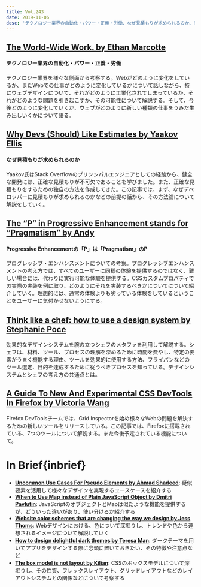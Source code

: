 ```yaml
---
title: Vol.243
date: 2019-11-06
desc: 'テクノロジー業界の自動化・パワー・正義・労働、なぜ見積もりが求められるのか、Progressive Enhancementの「P」は「Pragmatism」のP、ほか計10リンク'
---
```


## [The World-Wide Work. by Ethan Marcotte](https://ethanmarcotte.com/wrote/the-world-wide-work/)

#### テクノロジー業界の自動化・パワー・正義・労働

テクノロジー業界を様々な側面から考察する。Webがどのように変化をしているか、またWebでの仕事がどのように変化しているかについて話しながら、特にウェブデザインについて、それがどのように工業化されてしまっているか、それがどのような問題を引き起こすか、その可能性について解説する。そして、今後どのように変化していくか、ウェブがどのように新しい種類の仕事をうみだ生み出しいくかについて語る。

## [Why Devs (Should) Like Estimates by Yaakov Ellis](https://stackoverflow.blog/2019/10/23/why-devs-should-like-estimates/)

#### なぜ見積もりが求められるのか
Yaakov氏はStack Overflowのプリンシパルエンジニアとしての経験から、健全な開発には、正確な見積もりが不可欠であることを学びました。また、正確な見積もりをするための独自の方法を作成してきた。この記事では、まず、なぜデベロッパーに見積もりが求められるのかなどの前提の話から、その方法論について解説をしていく。

## [The “P” in Progressive Enhancement stands for “Pragmatism” by Andy](https://hankchizljaw.com/wrote/the-p-in-progressive-enhancement-stands-for-pragmatism/)

#### Progressive Enhancementの「P」は「Pragmatism」のP
プログレッシブ・エンハンスメントについての考察。プログレッシブエンハンスメントの考え方では、すべてのユーザーに同様の体験を提供するのではなく、難しい場合には、代わりに実行可能な体験を提供する。CSSカスタムプロパティでの実際の実装を例に取り、どのようにそれを実装するべきかについてについて紹介していく。理想的には、通常の体験よりも劣っている体験をしているということをユーザーに気付かせないようにする。

## [Think like a chef: how to use a design system by Stephanie Poce](https://ux.shopify.com/think-like-a-chef-how-to-use-a-design-system-ae1f0e0e0dd7)

効果的なデザインシステムを腕の立つシェフのメタファを利用して解説する。シェフは、材料、ツール、プロセスの理解を深めるために時間を費やし、特定の要素がうまく機能する理由、ツールを効果的に使用する方法、フライパンなどのツール選定、目的を達成するために従うべきプロセスを知っている。デザインシステムとシェフの考え方の共通点とは。

## [A Guide To New And Experimental CSS DevTools In Firefox by Victoria Wang](https://www.smashingmagazine.com/2019/10/guide-new-experimental-css-devtools-firefox/)

Firefox DevToolsチームでは、Grid Inspectorを始め様々なWebの問題を解決するための新しいツールをリリースしている。この記事では、Firefoxに搭載されている、7つのツールについて解説する。また今後予定されている機能について。

# In Brief{inbrief}
- [**Uncommon Use Cases For Pseudo Elements by Ahmad Shadeed**](https://ishadeed.com/article/unusual-use-cases-pseudo-elements/): 疑似要素を活用して様々なデザインを実現するユースケースを紹介する
- [**When to Use Map instead of Plain JavaScript Object by Dmitri Pavlutin**](https://dmitripavlutin.com/maps-vs-plain-objects-javascript/): JavaScriptのオブジェクトとMapは似たような機能を提供するが、どういった違いがあり、使い分けるか紹介する
- [**Website color schemes that are changing the way we design by Jess Thoms**](https://www.invisionapp.com/inside-design/website-color-schemes/): Webデザインにおける、色について深堀りし、トレンドや色から連想されるイメージについて解説していく
- [**How to design delightful dark themes by Teresa Man**](https://blog.superhuman.com/how-to-design-delightful-dark-themes-7b3da644ff1f): ダークテーマを用いてアプリをデザインする際に念頭に置いておきたい、その特徴や注意点など
- [**The box model is not layout by Kilian**](https://kilianvalkhof.com/2019/design/the-box-model-is-not-layout/): CSSのボックスモデルについて深堀りし、その性質、フレックスレイアウト、グリッドレイアウトなどのレイアウトシステムとの関係などについて考察する

